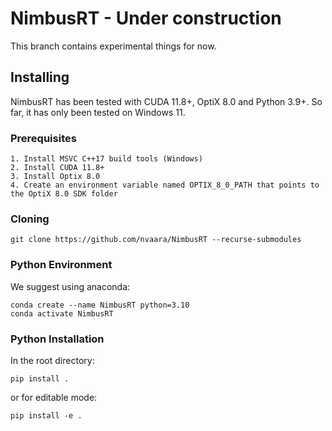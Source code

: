 # NimbusRT - Under construction

This branch contains experimental things for now.

## Installing


NimbusRT has been tested with CUDA 11.8+, OptiX 8.0 and Python 3.9+.
So far, it has only been tested on Windows 11.

### Prerequisites
```
1. Install MSVC C++17 build tools (Windows)
2. Install CUDA 11.8+
3. Install Optix 8.0
4. Create an environment variable named OPTIX_8_0_PATH that points to the OptiX 8.0 SDK folder
```

### Cloning
```shell
git clone https://github.com/nvaara/NimbusRT --recurse-submodules
```

### Python Environment

We suggest using anaconda:
```shell
conda create --name NimbusRT python=3.10
conda activate NimbusRT
```

### Python Installation

In the root directory:

```shell
pip install .
```
or for editable mode:
```shell
pip install -e .
```